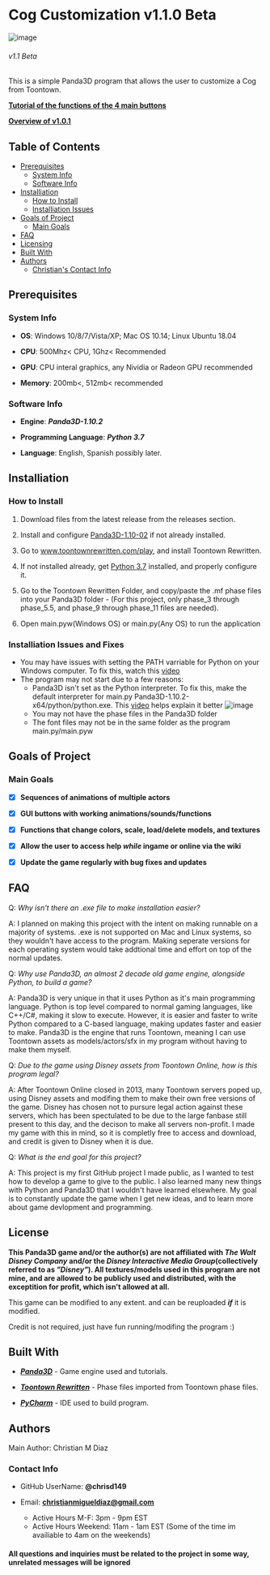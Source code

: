<h1>Cog Customization v1.1.0 Beta</h1>

![image](https://user-images.githubusercontent.com/48182689/58392291-4c9d1480-8007-11e9-8c5a-0edb3a838928.png)
<h6>v1.1 Beta</h6>

This is a simple Panda3D program that allows the user to customize a Cog from Toontown.

[**Tutorial of the functions of the 4 main buttons**](https://youtu.be/33jWVTQWn1Q)

[**Overview of v1.0.1**](https://youtu.be/H13CPHQySiQ)

<h2>Table of Contents</h2>

- [Prerequisites](https://github.com/chrisd149/Cog-Customization#prerequisites)
	- [System Info](https://github.com/chrisd149/Cog-Customization#system-info)
	- [Software Info](https://github.com/chrisd149/Cog-Customization#software-info)
- [Installiation](https://github.com/chrisd149/Cog-Customization#installing)
	- [How to Install](https://github.com/chrisd149/Cog-Customization#how-to-install)
	- [Installiation Issues](https://github.com/chrisd149/Cog-Customization#installiation-issues)
- [Goals of Project](https://github.com/chrisd149/Cog-Customization#goals-of-project)
	- [Main Goals](https://github.com/chrisd149/Cog-Customization#main-goals)
- [FAQ](https://github.com/chrisd149/Cog-Customization#faq)
- [Licensing](https://github.com/chrisd149/Cog-Customization#license)
- [Built With](https://github.com/chrisd149/Cog-Customization#built-with)
- [Authors](https://github.com/chrisd149/Cog-Customization#authors)
	- [Christian's Contact Info](https://github.com/chrisd149/Cog-Customization#contact-info)

<h2>Prerequisites</h2>

<h3>System Info</h3>	

*	**OS**: Windows 10/8/7/Vista/XP; Mac OS 10.14; Linux Ubuntu 18.04

*	**CPU**: 500Mhz< CPU, 1Ghz< Recommended

*	**GPU**: CPU interal graphics, any Nividia or Radeon GPU recommended

*	**Memory**: 200mb<, 512mb< recommended

<h3>Software Info</h3>

*	**Engine**: ***Panda3D-1.10.2***

*	**Programming Language**: ***Python 3.7***

*	**Language**: English, Spanish possibly later.

<h2>Installiation</h2>

<h3>How to Install</h3>
	
1.	Download files from the latest release from the releases section.

2.	Install and configure [Panda3D-1.10-02](www.panda3d.org/download) if not already installed.

3.	Go to www.toontownrewritten.com/play, and install Toontown Rewritten.

4.	If not installed already, get [Python 3.7](www.python.org/downloads) installed, and properly configure it.

5.	Go to the Toontown Rewritten Folder, and copy/paste the .mf phase files into your Panda3D folder 
		- (For this project, only phase_3 through phase_5.5, and phase_9 through phase_11 files are needed). 
		
6.	Open main.pyw(Windows OS) or main.py(Any OS) to run the application 
	
<h3>Installiation Issues and Fixes</h3>

- You may have issues with setting the PATH varriable for Python on your Windows computer.  To fix this, watch this [video](https://www.youtube.com/watch?v=4V14G5_CNGg)
- The program may not start due to a few reasons:
	- Panda3D isn't set as the Python interpreter.  To fix this, make the default interpreter for main.py Panda3D-1.10.2-x64/python/python.exe.  This [video](https://user-images.githubusercontent.com/48182689/58389652-5e2bef80-7ffa-11e9-8f5b-7b4cfa74cf24.png) helps explain it better
		![image](https://user-images.githubusercontent.com/48182689/58389652-5e2bef80-7ffa-11e9-8f5b-7b4cfa74cf24.png)
	- You may not have the phase files in the Panda3D folder
	- The font files may not be in the same folder as the program main.py/main.pyw
	
<h2>Goals of Project</h2>

<h3>Main Goals</h3>

*	[X] **Sequences of animations of multiple actors**

*	[X] **GUI buttons with working animations/sounds/functions**

*  	[X] **Functions that change colors, scale, load/delete models, and textures**

*	[X] **Allow the user to access help *while* ingame or online via the wiki**

*	[X] **Update the game regularly with bug fixes and updates**

<h2>FAQ</h2>

Q: *Why isn't there an .exe file to make installation easier?*

A: I planned on making this project with the intent on making runnable on a majority of systems.  .exe is not supported on Mac and Linux systems, so they wouldn't have access to the program.  Making seperate versions for each operating system would take addtional time and effort on top of the normal updates.

Q: *Why use Panda3D, an almost 2 decade old game engine, alongside Python, to build a game?*

A: Panda3D is very unique in that it uses Python as it's main programming language.  Python is top level compared to normal gaming languages, like C++/C#, making it slow to execute.  However, it is easier and faster to write Python compared to a C-based language, making updates faster and easier to make.  Panda3D is the engine that runs Toontown, meaning I can use Toontown assets as models/actors/sfx in my program without having to make them myself.

Q: *Due to the game using Disney assets from Toontown Online, how is this program legal?*

A: After Toontown Online closed in 2013, many Toontown servers poped up, using Disney assets and modifing them to make their own free versions of the game.  Disney has chosen not to pursure legal action against these servers, which has been spectulated to be due to the large fanbase still present to this day, and the decison to make all servers non-profit.  I made my game with this in mind, so it is completly free to access and download, and credit is given to Disney when it is due.

Q: *What is the end goal for this project?*

A: This project is my first GitHub project I made public, as I wanted to test how to develop a game to give to the public.  I also learned many new things with Python and Panda3D that I wouldn't have learned elsewhere.  My goal is to constantly update the game when I get new ideas, and to learn more about game devlopment and programming.


<h2>License</h2>

**This Panda3D game and/or the author(s) are not affiliated with *The Walt Disney Company* and/or the *Disney Interactive Media Group*(collectively referred to as *"Disney"*).  All textures/models used in this program are not mine, and are allowed to be publicly used and distributed, with the exceptition for profit, which isn't allowed at all.**

This game can be modified to any extent. and can be reuploaded ***if*** it is modified.

Credit is not required, just have fun running/modifing the program :)


<h2>Built With</h2>

*	[***Panda3D***](https://www.panda3d.org/) - Game engine used and tutorials.

*	[***Toontown Rewritten***](https://www.toontownrewritten.com/) - Phase files imported from Toontown phase files.

*	[***PyCharm***](https://www.jetbrains.com/pycharm/) - IDE used to build program.



<h2>Authors</h2>

Main Author: Christian M Diaz

<h3>Contact Info</h3>

*	GitHub UserName: **@chrisd149**

* Email: **christianmigueldiaz@gmail.com**
	* Active Hours M-F: 3pm - 9pm EST
	* Active Hours Weekend: 11am - 1am EST (Some of the time im availiable to 4am on the weekends)

<h4>All questions and inquiries must be related to the project in some way, unrelated messages will be ignored</h4>


